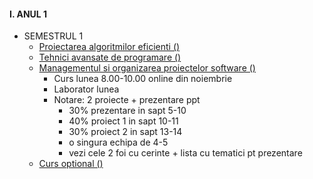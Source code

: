
#### I. ANUL 1
* SEMESTRUL 1
  - [Proiectarea algoritmilor eficienti ()]()
  - [Tehnici avansate de programare ()]()
  - [Managementul si organizarea proiectelor software ()]()
    - Curs lunea 8.00-10.00 online din noiembrie
    - Laborator lunea 
    - Notare: 2 proiecte + prezentare ppt
      - 30% prezentare in sapt 5-10
      - 40% proiect 1 in sapt 10-11
      - 30% proiect 2 in sapt 13-14
      - o singura echipa de 4-5
      - vezi cele 2 foi cu cerinte + lista cu tematici pt prezentare 
  - [Curs optional ()]()
